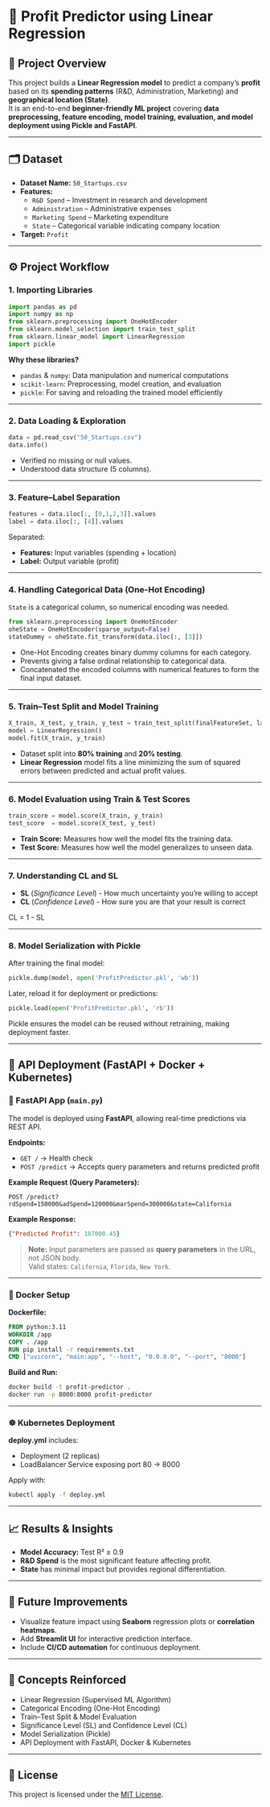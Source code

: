 # 🧠 Profit Predictor using Linear Regression

## 📘 Project Overview
This project builds a **Linear Regression model** to predict a company’s **profit** based on its **spending patterns** (R&D, Administration, Marketing) and **geographical location (State)**.  
It is an end-to-end **beginner-friendly ML project** covering **data preprocessing, feature encoding, model training, evaluation, and model deployment using Pickle and FastAPI**.

---

## 🗂 Dataset
- **Dataset Name:** `50_Startups.csv`
- **Features:**
  - `R&D Spend` – Investment in research and development  
  - `Administration` – Administrative expenses  
  - `Marketing Spend` – Marketing expenditure  
  - `State` – Categorical variable indicating company location  
- **Target:** `Profit`

---

## ⚙️ Project Workflow

### 1. Importing Libraries
```python
import pandas as pd
import numpy as np
from sklearn.preprocessing import OneHotEncoder
from sklearn.model_selection import train_test_split
from sklearn.linear_model import LinearRegression
import pickle
```
**Why these libraries?**
- `pandas` & `numpy`: Data manipulation and numerical computations  
- `scikit-learn`: Preprocessing, model creation, and evaluation  
- `pickle`: For saving and reloading the trained model efficiently

---

### 2. Data Loading & Exploration
```python
data = pd.read_csv("50_Startups.csv")
data.info()
```
- Verified no missing or null values.  
- Understood data structure (5 columns).

---

### 3. Feature–Label Separation
```python
features = data.iloc[:, [0,1,2,3]].values
label = data.iloc[:, [4]].values
```
Separated:
- **Features:** Input variables (spending + location)  
- **Label:** Output variable (profit)

---

### 4. Handling Categorical Data (One-Hot Encoding)
`State` is a categorical column, so numerical encoding was needed.

```python
from sklearn.preprocessing import OneHotEncoder
oheState = OneHotEncoder(sparse_output=False)
stateDummy = oheState.fit_transform(data.iloc[:, [3]])
```
- One-Hot Encoding creates binary dummy columns for each category.  
- Prevents giving a false ordinal relationship to categorical data.  
- Concatenated the encoded columns with numerical features to form the final input dataset.

---

### 5. Train–Test Split and Model Training
```python
X_train, X_test, y_train, y_test = train_test_split(finalFeatureSet, label, test_size=0.2, random_state=42)
model = LinearRegression()
model.fit(X_train, y_train)
```
- Dataset split into **80% training** and **20% testing**.  
- **Linear Regression** model fits a line minimizing the sum of squared errors between predicted and actual profit values.

---

### 6. Model Evaluation using Train & Test Scores
```python
train_score = model.score(X_train, y_train)
test_score  = model.score(X_test, y_test)
```
- **Train Score:** Measures how well the model fits the training data.  
- **Test Score:** Measures how well the model generalizes to unseen data.  

---

### 7. Understanding CL and SL

- **SL** (*Significance Level*) - How much uncertainty you’re willing to accept  
- **CL** (*Confidence Level*) - How sure you are that your result is correct  

CL = 1 - SL

---

### 8. Model Serialization with Pickle
After training the final model:
```python
pickle.dump(model, open('ProfitPredictor.pkl', 'wb'))
```
Later, reload it for deployment or predictions:
```python
pickle.load(open('ProfitPredictor.pkl', 'rb'))
```
Pickle ensures the model can be reused without retraining, making deployment faster.

---

## 🧰 API Deployment (FastAPI + Docker + Kubernetes)

### 🐍 FastAPI App (`main.py`)
The model is deployed using **FastAPI**, allowing real-time predictions via REST API.

**Endpoints:**
- `GET /` → Health check  
- `POST /predict` → Accepts query parameters and returns predicted profit  

**Example Request (Query Parameters):**
```
POST /predict?rdSpend=150000&adSpend=120000&marSpend=300000&state=California
```

**Example Response:**
```json
{"Predicted Profit": 187000.45}
```

> **Note:** Input parameters are passed as **query parameters** in the URL, not JSON body.  
> Valid states: `California`, `Florida`, `New York`.

---

### 🐳 Docker Setup

**Dockerfile:**
```dockerfile
FROM python:3.11
WORKDIR /app
COPY . /app
RUN pip install -r requirements.txt
CMD ["uvicorn", "main:app", "--host", "0.0.0.0", "--port", "8000"]
```

**Build and Run:**
```bash
docker build -t profit-predictor .
docker run -p 8000:8000 profit-predictor
```

---

### ☸️ Kubernetes Deployment

**deploy.yml** includes:
- Deployment (2 replicas)
- LoadBalancer Service exposing port 80 → 8000

Apply with:
```bash
kubectl apply -f deploy.yml
```

---

## 📈 Results & Insights
- **Model Accuracy:** Test R² ≥ 0.9  
- **R&D Spend** is the most significant feature affecting profit.  
- **State** has minimal impact but provides regional differentiation.

---

## 🚀 Future Improvements
- Visualize feature impact using **Seaborn** regression plots or **correlation heatmaps**.  
- Add **Streamlit UI** for interactive prediction interface.  
- Include **CI/CD automation** for continuous deployment.

---

## 🧩 Concepts Reinforced
- Linear Regression (Supervised ML Algorithm)  
- Categorical Encoding (One-Hot Encoding)  
- Train–Test Split & Model Evaluation  
- Significance Level (SL) and Confidence Level (CL)  
- Model Serialization (Pickle)  
- API Deployment with FastAPI, Docker & Kubernetes

---

## 🪪 License
This project is licensed under the [MIT License](LICENSE).
